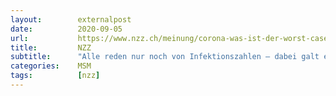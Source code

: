 ```yaml
---
layout:        externalpost
date:          2020-09-05
url:           https://www.nzz.ch/meinung/corona-was-ist-der-worst-case-ld.1573762
title:         NZZ
subtitle:      "Alle reden nur noch von Infektionszahlen – dabei galt es bei der Pandemie-Bewältigung ursprünglich, die Spitäler nicht zu überlasten"
categories:    MSM
tags:          [nzz]
---
```

